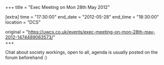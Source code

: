 +++
title = "Exec Meeting on Mon 28th May 2012"

[extra]
time = "17:30:00"
end_date = "2012-05-28"
end_time = "18:30:00"
location = "DCS"

original = "https://uwcs.co.uk/events/exec-meeting-on-mon-28th-may-2012-1474489063573/"    
+++

Chat about society workings, open to all, agenda is usually posted on the forum beforehand :)

